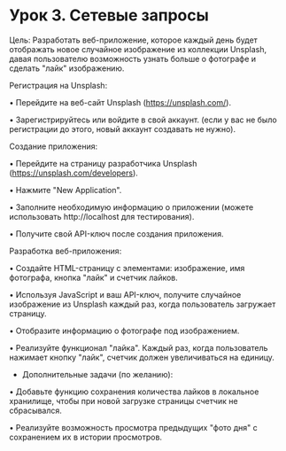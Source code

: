# Урок 3. Сетевые запросы
Цель: Разработать веб-приложение, которое каждый день будет отображать новое случайное изображение из коллекции Unsplash, давая пользователю возможность узнать больше о фотографе и сделать "лайк" изображению.

Регистрация на Unsplash:

• Перейдите на веб-сайт Unsplash (https://unsplash.com/).

• Зарегистрируйтесь или войдите в свой аккаунт. (если у вас не было регистрации до этого, новый аккаунт создавать не нужно).

Создание приложения:

• Перейдите на страницу разработчика Unsplash (https://unsplash.com/developers).

• Нажмите "New Application".

• Заполните необходимую информацию о приложении (можете использовать http://localhost для тестирования).

• Получите свой API-ключ после создания приложения.

Разработка веб-приложения:

• Создайте HTML-страницу с элементами: изображение, имя фотографа, кнопка "лайк" и счетчик лайков.

• Используя JavaScript и ваш API-ключ, получите случайное изображение из Unsplash каждый раз, когда пользователь загружает страницу.

• Отобразите информацию о фотографе под изображением.

• Реализуйте функционал "лайка". Каждый раз, когда пользователь нажимает кнопку "лайк", счетчик должен увеличиваться на единицу.

* Дополнительные задачи (по желанию):

• Добавьте функцию сохранения количества лайков в локальное хранилище, чтобы при новой загрузке страницы счетчик не сбрасывался.

• Реализуйте возможность просмотра предыдущих "фото дня" с сохранением их в истории просмотров.
